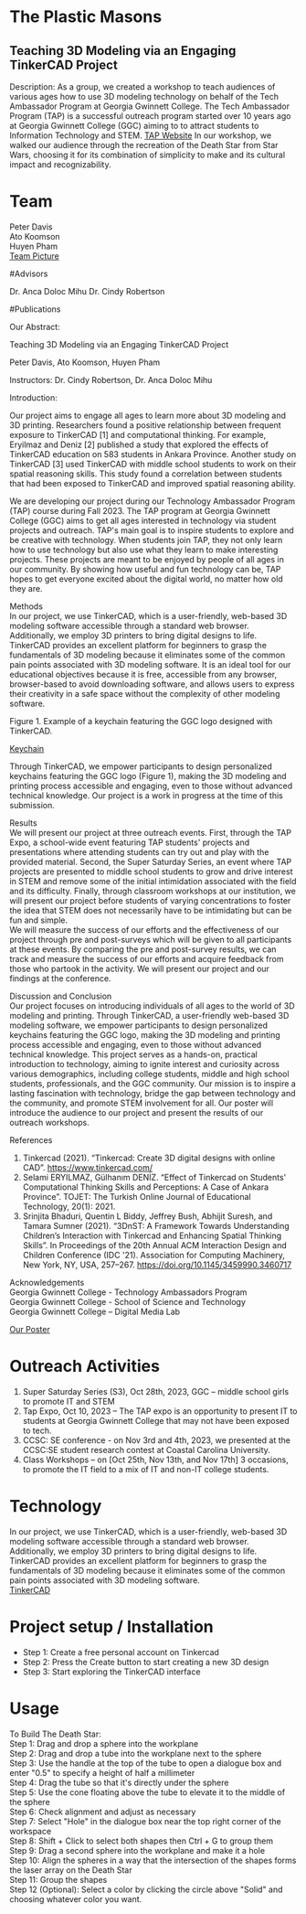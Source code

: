 # The Plastic Masons
## Teaching 3D Modeling via an Engaging TinkerCAD Project

Description:
As a group, we created a workshop to teach audiences of various ages how to use 3D modeling technology on behalf of the Tech Ambassador Program at Georgia Gwinnett College. The Tech Ambassador Program (TAP) is a successful outreach program started over 10 years ago at Georgia Gwinnett College (GGC) aiming to to attract students to Information Technology and STEM. [TAP Website](https://www.ggc.edu/academics/school-of-science-and-technology/research-internships-service-learning/technology-ambassador-program) 
In our workshop, we walked our audience through the recreation of the Death Star from Star Wars, choosing it for its combination of simplicity to make and its cultural impact and recognizability. 

# Team

Peter Davis  
Ato Koomson      
Huyen Pham         
[Team Picture](./media/s3.jpg)

#Advisors 

Dr. Anca Doloc Mihu 
Dr. Cindy Robertson 

#Publications 

Our Abstract:       
  
Teaching 3D Modeling via an Engaging TinkerCAD Project     
  
Peter Davis, Ato Koomson, Huyen Pham    
  
Instructors: Dr. Cindy Robertson, Dr. Anca Doloc Mihu    
  
Introduction:  
  
Our project aims to engage all ages to learn more about 3D modeling and 3D printing. Researchers found a positive relationship between frequent exposure to TinkerCAD [1] and computational thinking. For example, Eryilmaz and Deniz [2] published a study that explored the effects of TinkerCAD education on 583 students in Ankara Province. Another study on TinkerCAD [3] used TinkerCAD with middle school students to work on their spatial reasoning skills. This study found a correlation between students that had been exposed to TinkerCAD and improved spatial reasoning ability.
    
We are developing our project during our Technology Ambassador Program (TAP) course during Fall 2023. The TAP program at Georgia Gwinnett College (GGC) aims to get all ages interested in technology via student projects and outreach. TAP's main goal is to inspire students to explore and be creative with technology. When students join TAP, they not only learn how to use technology but also use what they learn to make interesting projects. These projects are meant to be enjoyed by people of all ages in our community. By showing how useful and fun technology can be, TAP hopes to get everyone excited about the digital world, no matter how old they are.
    
Methods    
In our project, we use TinkerCAD, which is a user-friendly, web-based 3D modeling software accessible through a standard web browser. Additionally, we employ 3D printers to bring digital designs to life. TinkerCAD provides an excellent platform for beginners to grasp the fundamentals of 3D modeling because it eliminates some of the common pain points associated with 3D modeling software. It is an ideal tool for our educational objectives because it is free, accessible from any browser, browser-based to avoid downloading software, and allows users to express their creativity in a safe space without the complexity of other modeling software.
    
Figure 1. Example of a keychain featuring the GGC logo designed with TinkerCAD.
    
[Keychain](./media/TAPKeychain.jpg)
    
Through TinkerCAD,  we empower participants to design personalized keychains featuring the GGC logo (Figure 1), making the 3D modeling and printing process accessible and engaging, even to those without advanced technical knowledge. Our project is a work in progress at the time of this submission.
    
Results    
We will present our project at three outreach events. First, through the TAP Expo, a school-wide event featuring TAP students' projects and presentations where attending students can try out and play with the provided material. Second, the Super Saturday Series, an event where TAP projects are presented to middle school students to grow and drive interest in STEM and remove some of the initial intimidation associated with the field and its difficulty. Finally, through classroom workshops at our institution, we will present our project before students of varying concentrations to foster the idea that STEM does not necessarily have to be intimidating but can be fun and simple.    
We will measure the success of our efforts and the effectiveness of our project through pre and post-surveys which will be given to all participants at these events. By comparing the pre and post-survey results, we can track and measure the success of our efforts and acquire feedback from those who partook in the activity. We will present our project and our findings at the conference.
    
Discussion and Conclusion    
Our project focuses on introducing individuals of all ages to the world of 3D modeling and printing. Through TinkerCAD, a user-friendly web-based 3D modeling software, we empower participants to design personalized keychains featuring the GGC logo, making the 3D modeling and printing process accessible and engaging, even to those without advanced technical knowledge. This project serves as a hands-on, practical introduction to technology, aiming to ignite interest and curiosity across various demographics, including college students, middle and high school students, professionals, and the GGC community. Our mission is to inspire a lasting fascination with technology, bridge the gap between technology and the community, and promote STEM involvement for all. Our poster will introduce the audience to our project and present the results of our outreach workshops.    
    
References    
1.	Tinkercad (2021). “Tinkercad: Create 3D digital designs with online CAD”. https://www.tinkercad.com/    
2.	Selami ERYILMAZ, Gülhanım DENİZ. “Effect of Tinkercad on Students' Computational Thinking Skills and Perceptions: A Case of Ankara Province”. TOJET: The Turkish Online Journal of Educational Technology, 20(1): 2021.    
3.	Srinjita Bhaduri, Quentin L Biddy, Jeffrey Bush, Abhijit Suresh, and Tamara Sumner (2021). “3DnST: A Framework Towards Understanding Children’s Interaction with Tinkercad and Enhancing Spatial Thinking Skills”. In Proceedings of the 20th Annual ACM Interaction Design and Children Conference (IDC '21). Association for Computing Machinery, New York, NY, USA, 257–267. https://doi.org/10.1145/3459990.3460717
       
Acknowledgements    
Georgia Gwinnett College - Technology Ambassadors Program    
Georgia Gwinnett College - School of Science and Technology    
Georgia Gwinnett College – Digital Media Lab    
    
    
    
[Our Poster](./media/TAPPlasticMasonsPoster.pdf)    
    
# Outreach Activities    
1. Super Saturday Series (S3), Oct 28th, 2023, GGC – middle school girls to promote IT and STEM    
2. Tap Expo, Oct 10, 2023 – The TAP expo is an opportunity to present IT to students at Georgia Gwinnett College that may not have been exposed to tech.      
3. CCSC: SE conference - on Nov 3rd and 4th, 2023, we presented at the CCSC:SE student research contest at Coastal Carolina University.    
4. Class Workshops – on [Oct 25th, Nov 13th, and Nov 17th] 3 occasions, to promote the IT field to a mix of IT and non-IT college students.  
     
# Technology  
In our project, we use TinkerCAD, which is a user-friendly, web-based 3D modeling software accessible through a standard web browser. Additionally, we employ 3D printers to bring digital designs to life.  
TinkerCAD provides an excellent platform for beginners to grasp the fundamentals of 3D modeling because it eliminates some of the common pain points associated with 3D modeling software.       
[TinkerCAD](https://www.tinkercad.com)      

# Project setup / Installation
  
- Step 1:  Create a free personal account on Tinkercad    
- Step 2:  Press the Create button to start creating a new 3D design    
- Step 3: Start exploring the TinkerCAD interface    

# Usage

To Build The Death Star:    
Step 1: Drag and drop a sphere into the workplane    
Step 2: Drag and drop a tube into the workplane next to the sphere    
Step 3: Use the handle at the top of the tube to open a dialogue box and enter "0.5" to specify a height of half a millimeter    
Step 4: Drag the tube so that it's directly under the sphere    
Step 5: Use the cone floating above the tube to elevate it to the middle of the sphere    
Step 6: Check alignment and adjust as necessary    
Step 7: Select "Hole" in the dialogue box near the top right corner of the workspace    
Step 8: Shift + Click to select both shapes then Ctrl + G to group them    
Step 9: Drag a second sphere into the workplane and make it a hole    
Step 10: Align the spheres in a way that the intersection of the shapes forms the laser array on the Death Star    
Step 11: Group the shapes    
Step 12 (Optional): Select a color by clicking the circle above "Solid" and choosing whatever color you want.   









